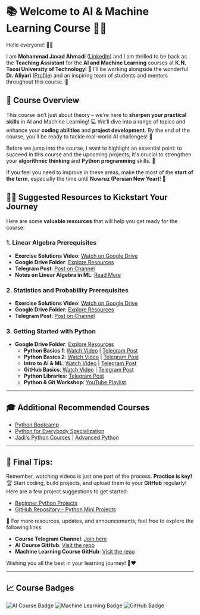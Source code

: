 # 📚 Welcome to AI & Machine Learning Course 👨‍🏫

Hello everyone! 👋🏻

I am **Mohammad Javad Ahmadi** ([LinkedIn](https://www.linkedin.com/in/mjahmadii/)) and I am thrilled to be back as the **Teaching Assistant** for the **AI and Machine Learning** courses at **K.N. Toosi University of Technology**! 🎉 I’ll be working alongside the wonderful **Dr. Aliyari** ([Profile](https://wp.kntu.ac.ir/aliyari/)) and an inspiring team of students and mentors throughout this course. 🚀

## 🌟 Course Overview
This course isn’t just about theory – we're here to **sharpen your practical skills** in AI and Machine Learning! 💻 We’ll dive into a range of topics and enhance your **coding abilities** and **project development**. By the end of the course, you’ll be ready to tackle real-world AI challenges! 🤖

Before we jump into the course, I want to highlight an essential point: to succeed in this course and the upcoming projects, it's crucial to strengthen your **algorithmic thinking** and **Python programming** skills. 🐍

If you feel you need to improve in these areas, make the most of the **start of the term**, especially the time until **Nowruz (Persian New Year)**! 🎉

## 🧑‍💻 Suggested Resources to Kickstart Your Journey
Here are some **valuable resources** that will help you get ready for the course:

### 1. **Linear Algebra Prerequisites**
- **Exercise Solutions Video**: [Watch on Google Drive](https://drive.google.com/file/d/1BVqSo6nXTE4Vk2D57uDZrQH-30f7C8ap/view?usp=drive_link)
- **Google Drive Folder**: [Explore Resources](https://drive.google.com/drive/folders/1Zxxx-RwOq2nfVneDpHKgzDkYXmPv0bB7?usp=sharing)
- **Telegram Post**: [Post on Channel](https://t.me/c/1937909972/102)
- **Notes on Linear Algebra in ML**: [Read More](https://t.me/c/1937909972/103)

### 2. **Statistics and Probability Prerequisites**
- **Exercise Solutions Video**: [Watch on Google Drive](https://drive.google.com/file/d/1m2nV0alQApnuA8w1NOqhOn1E5557Ydxr/view?usp=drive_link)
- **Google Drive Folder**: [Explore Resources](https://drive.google.com/drive/folders/1KWfCwWDNmjoMes693MUj2jGbMsUIesHg?usp=sharing)
- **Telegram Post**: [Post on Channel](https://t.me/c/1937909972/101)

### 3. **Getting Started with Python**
- **Google Drive Folder**: [Explore Resources](https://drive.google.com/drive/folders/1qULRbPQQZRMtDDbXooljAcNlRwDaifD-?usp=sharing)
  - **Python Basics 1**: [Watch Video](https://drive.google.com/file/d/16hlWi3Dwkpr7ALuRnstIhtNJoAKO8bSm/view?usp=drive_link) | [Telegram Post](https://t.me/c/1937909972/33)
  - **Python Basics 2**: [Watch Video](https://drive.google.com/file/d/1UNjph8M2mCe6dGb-XbZxioaivukhg-Z3/view?usp=drive_link) | [Telegram Post](https://t.me/c/1937909972/37)
  - **Intro to AI & ML**: [Watch Video](https://drive.google.com/file/d/1KHyXkF8Vx1IVPGG8BW8kDiok2NIxl3rg/view?usp=drive_link) | [Telegram Post](https://t.me/c/1937909972/34)
  - **GitHub Basics**: [Watch Video](https://drive.google.com/file/d/1vbg1AnfMW-lj1dB0cLhFKglMOoKfSnnU/view?usp=drive_link) | [Telegram Post](https://t.me/c/1937909972/36)
  - **Python Libraries**: [Telegram Post](https://t.me/c/1937909972/37)
  - **Python & Git Workshop**: [YouTube Playlist](https://youtube.com/playlist?list=PLJihS-xmCdhPqqiB_U4A6BdqpznjfVF1b&feature=shared)

---

## 🎓 Additional Recommended Courses
- [Python Bootcamp](https://downloadly.ir/elearning/video-tutorials/complete-python-bootcamp-12/)
- [Python for Everybody Specialization](https://www.coursera.org/specializations/python?utm_medium=sem&utm_source=gg&utm_campaign=B2C_EMEA__coursera_FTCOF_career-academy_pmax-multiple-audiences-country-multi-set2&campaignid=20882109092&adgroupid=&device=c&keyword=&matchtype=&network=x&devicemodel=&adposition=&creativeid=&hide_mobile_promo&gad_source=1&gclid=Cj0KCQjw0ruyBhDuARIsANSZ3wojCDWj3Cgbop3rwoEuoyyvqRF4GZ8AZWfDdsuRrCCV7oEVVV_KN6UaAv-IEALw_wcB)
- [Jadi's Python Courses](https://maktabkhooneh.org/course/%D8%A2%D9%85%D9%88%D8%B2%D8%B4-%D8%A8%D8%B1%D9%86%D8%A7%D9%85%D9%87-%D9%86%D9%88%DB%8C%D8%B3%DB%8C-%D8%A8%D8%A7-%D9%BE%D8%A7%DB%8C%D8%AA%D9%88%D9%86-%D9%85%D9%82%D8%AF%D9%85%D8%A7%D8%AA%DB%8C-mk346/?pricing=true&code=jadoojadi40) | [Advanced Python](https://maktabkhooneh.org/course/%D8%A2%D9%85%D9%88%D8%B2%D8%B4-%D8%A8%D8%B1%D9%86%D8%A7%D9%85%D9%87-%D9%86%D9%88%DB%8C%D8%B3%DB%8C-%D8%A8%D8%A7-%D9%BE%D8%A7%DB%8C%D8%AA%D9%88%D9%86-%D9%BE%DB%8C%D8%B4%D8%B1%D9%81%D8%AA%D9%87-mk387/?pricing=true&code=jadoojadi40)

---

## 🚀 Final Tips:
Remember, watching videos is just one part of the process. **Practice is key!** 🏆 Start coding, build projects, and upload them to your **GitHub** regularly! Here are a few project suggestions to get started:
- [Beginner Python Projects](https://bootcamp.cvn.columbia.edu/blog/python-projects-for-beginners-to-gain-skills/)
- [GitHub Repository - Python Mini Projects](https://github.com/ndleah/python-mini-project/tree/main)

📢 For more resources, updates, and announcements, feel free to explore the following links:

- **Course Telegram Channel**: [Join here](https://t.me/+5palM1_8MvtjMDVk)
- **AI Course GitHub**: [Visit the repo](https://github.com/MJAHMADEE/AI2025s)
- **Machine Learning Course GitHub**: [Visit the repo](https://github.com/MJAHMADEE/MachineLearning2025s)

Wishing you all the best in your learning journey! 🚀❤️

---

## 📈 Course Badges

![AI Course Badge](https://img.shields.io/badge/AI%20Course-Available-blue)
![Machine Learning Badge](https://img.shields.io/badge/Machine%20Learning%20Course-Available-blue)
![GitHub Badge](https://img.shields.io/badge/GitHub-Ready%20For%20Projects-green)

